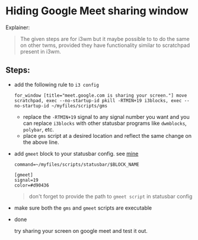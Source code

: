 # Hiding Google Meet sharing window

Explainer: <yt video here>

> The given steps are for i3wm but it maybe possible to to do the same on other twms, provided they have functionality similar to scratchpad present in i3wm.
  
## Steps:
  
  * add the following rule to `i3 config`
  
    ```
    for_window [title="meet.google.com is sharing your screen."] move scratchpad, exec --no-startup-id pkill -RTMIN+19 i3blocks, exec --no-startup-id ~/myfiles/scripts/gms
    ```
    * replace the `-RTMIN+19` signal to any signal number you want and you can replace `i3blocks` with other statusbar programs like `dwmblocks`, `polybar`, etc.
    * place `gms` script at a desired location and reflect the same change on the above line.
  
  * add `gmeet` block to your statusbar config. see [mine](.config/i3blocks/config)
    ```
    command=~/myfiles/scripts/statusbar/$BLOCK_NAME
  
    [gmeet]
    signal=19
    color=#d90436
    ```
    > don't forget to provide the path to `gmeet script` in statusbar config
  * make sure both the `gms` and `gmeet` scripts are executable
  * done
  
    try sharing your screen on google meet and test it out.
